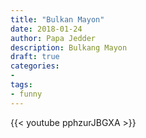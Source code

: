 ```yaml
---
title: "Bulkan Mayon"
date: 2018-01-24
author: Papa Jedder
description: Bulkang Mayon
draft: true
categories:
- 
tags:
- funny
---
```


{{< youtube pphzurJBGXA >}}